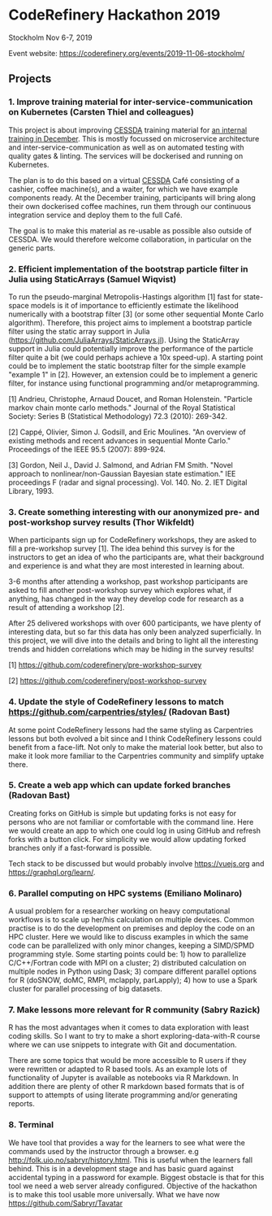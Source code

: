 

# CodeRefinery Hackathon 2019

Stockholm Nov 6-7, 2019

Event website: https://coderefinery.org/events/2019-11-06-stockholm/


## Projects

### 1. Improve training material for inter-service-communication on Kubernetes (Carsten Thiel and colleagues)

This project is about improving [CESSDA](https://www.cessda.eu) training material for 
[an internal training in December](https://www.cessda.eu/News-Events/Events/CESSDA-Technical-Infrastructure-Training-Day). This is mostly focussed on microservice architecture and inter-service-communication as well as 
on automated testing with quality gates & linting.
The services will be dockerised and running on Kubernetes.

The plan is to do this based on a virtual [CESSDA](https://www.cessda.eu) Café 
consisting of a cashier, coffee machine(s), and a waiter, for which we have example components ready.
At the December training, participants will bring along their own dockerised coffee machines,
run them through our continuous integration service and deploy them to the full Café.

The goal is to make this material as re-usable as possible also outside of CESSDA.
We would therefore welcome collaboration, in particular on the generic parts.


### 2. Efficient implementation of the bootstrap particle filter in Julia using StaticArrays (Samuel Wiqvist)

To run the pseudo-marginal Metropolis-Hastings algorithm [1] fast for
state-space models is it of importance to efficiently estimate the likelihood
numerically with a bootstrap filter [3] (or some other sequential Monte Carlo
algorithm). Therefore, this project aims to implement a bootstrap particle
filter using the static array support in Julia
(https://github.com/JuliaArrays/StaticArrays.jl). Using the StaticArray
support in Julia could potentially improve the performance of the particle
filter quite a bit (we could perhaps achieve a 10x speed-up). A starting point
could be to implement the static bootstrap filter for the simple example
"example 1" in [2]. However, an extension could be to implement a generic
filter, for instance using functional programming and/or metaprogramming.

[1] Andrieu, Christophe, Arnaud Doucet, and Roman Holenstein. "Particle markov chain monte carlo methods."
Journal of the Royal Statistical Society: Series B (Statistical Methodology) 72.3 (2010): 269-342.

[2] Cappé, Olivier, Simon J. Godsill, and Eric Moulines. "An overview of existing methods and recent advances in sequential Monte Carlo."
Proceedings of the IEEE 95.5 (2007): 899-924.

[3] Gordon, Neil J., David J. Salmond, and Adrian FM Smith. "Novel approach to nonlinear/non-Gaussian Bayesian state estimation."
IEE proceedings F (radar and signal processing). Vol. 140. No. 2. IET Digital Library, 1993.


### 3. Create something interesting with our anonymized pre- and post-workshop survey results (Thor Wikfeldt)

When participants sign up for CodeRefinery workshops, they are asked to fill 
a pre-workshop survey [1]. The idea behind this survey is for the instructors 
to get an idea of who the participants are, what their background and experience 
is and what they are most interested in learning about. 

3-6 months after attending a workshop, past workshop participants are asked to fill 
another post-workshop survey which explores what, if anything, has changed in the 
way they develop code for research as a result of attending a workshop [2].

After 25 delivered workshops with over 600 participants, we have plenty of 
interesting data, but so far this data has only been analyzed superficially. 
In this project, we will dive into the details and bring to light all the
interesting trends and hidden correlations which may be hiding in the survey results!

[1] https://github.com/coderefinery/pre-workshop-survey

[2] https://github.com/coderefinery/post-workshop-survey


### 4. Update the style of CodeRefinery lessons to match https://github.com/carpentries/styles/ (Radovan Bast)

At some point CodeRefinery lessons had the same styling as Carpentries lessons
but both evolved a bit since and I think CodeRefinery lessons could benefit
from a face-lift. Not only to make the material look better, but also to make
it look more familiar to the Carpentries community and simplify uptake there.


### 5. Create a web app which can update forked branches (Radovan Bast)

Creating forks on GitHub is simple but updating forks is not easy for persons
who are not familiar or comfortable with the command line. Here we would
create an app to which one could log in using GitHub and refresh forks with a
button click. For simplicity we would allow updating forked branches only if a
fast-forward is possible.

Tech stack to be discussed but would probably involve https://vuejs.org
and https://graphql.org/learn/.


### 6. Parallel computing on HPC systems (Emiliano Molinaro)

A usual problem for a researcher working on heavy computational workflows is to scale up her/his calculation on multiple devices. Common practise is to do the development on premises and deploy the code on an HPC cluster. Here we would like to discuss examples in which the same code can be parallelized with only minor changes, keeping a SIMD/SPMD programming style. Some starting points could be: 1) how to parallelize C/C++/Fortran code with MPI on a cluster; 2) distributed calculation on multiple nodes in Python using Dask; 3) compare different parallel options for R (doSNOW, doMC, RMPI, mclapply, parLapply); 4) how to use a Spark cluster for parallel processing of big datasets.


### 7. Make lessons more relevant for R community (Sabry Razick)

R has the most advantages when it comes to data exploration with least coding
skills. So I want to try to make a short exploring-data-with-R course where we
can use snippets to integrate with Git and documentation.

There are some topics that would be more accessible to R users if they were
rewritten or adapted to R based tools. As an example lots of functionality of
Jupyter is available as notebooks via R Markdown. In addition there are plenty
of other R markdown based formats that is of support to attempts of using
literate programming and/or generating reports.

### 8. Terminal

We have tool that provides a way for the learners to see what were the commands
used by the instructor through a browser.
e.g http://folk.uio.no/sabryr/history.html. This is useful when the learners
fall behind. This is in a development stage and has basic guard against accidental
typing in a password for example.  Biggest obstacle is that for this tool we need
a web server already configured. Objective of the hackathon is to make this tool
usable more universally. What we have now https://github.com/Sabryr/Tavatar
